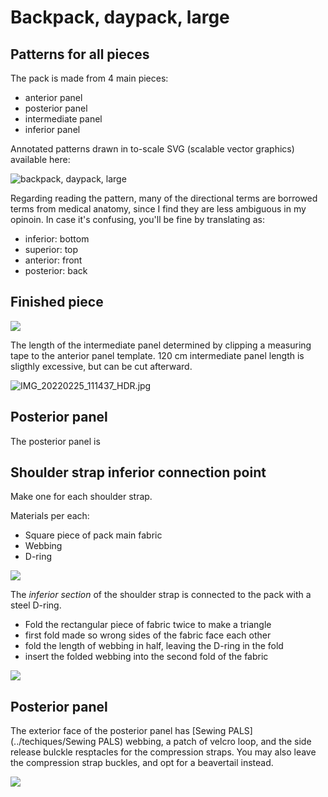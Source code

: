 

# Backpack, daypack, large

## Patterns for all pieces

The pack is made from 4 main pieces:

- anterior panel
- posterior panel
- intermediate panel
- inferior panel


Annotated patterns drawn in to-scale SVG (scalable vector graphics) available here:

![backpack, daypack, large](backpack,-daypack,-large.svg)

Regarding reading the pattern, many of the directional terms are borrowed terms from medical anatomy, since I find they are less ambiguous in my opinoin. In case it's confusing, you'll be fine by translating as:

- inferior: bottom
- superior: top
- anterior: front
- posterior: back


## Finished piece

![](images/IMG_20220301_135642_HDR.jpg)


The length of the intermediate panel determined by clipping a measuring tape to the anterior panel template. 120 cm intermediate panel length is sligthly excessive, but can be cut afterward.

![IMG_20220225_111437_HDR.jpg](images/IMG_20220225_111437_HDR.jpg)

## Posterior panel

The posterior panel is

## Shoulder strap inferior connection point

Make one for each shoulder strap.

Materials per each:

- Square piece of pack main fabric
- Webbing
- D-ring

![](rect12074.png)

The _inferior section_ of the shoulder strap is connected to the pack with a steel D-ring.

- Fold the rectangular piece of fabric twice to make a triangle
- first fold made so wrong sides of the fabric face each other
- fold the length of webbing in half, leaving the D-ring in the fold
- insert the folded webbing into the second fold of the fabric

![](images/IMG_20220225_200537_HDR.jpg)

## Posterior panel

The exterior face of the posterior panel has [Sewing PALS](../techiques/Sewing PALS) webbing, a patch of velcro loop, and the side release bulckle resptacles for the compression straps. You may also leave the compression strap buckles, and opt for a beavertail instead.



![](images/IMG_20220225_194109_HDR.jpg)
